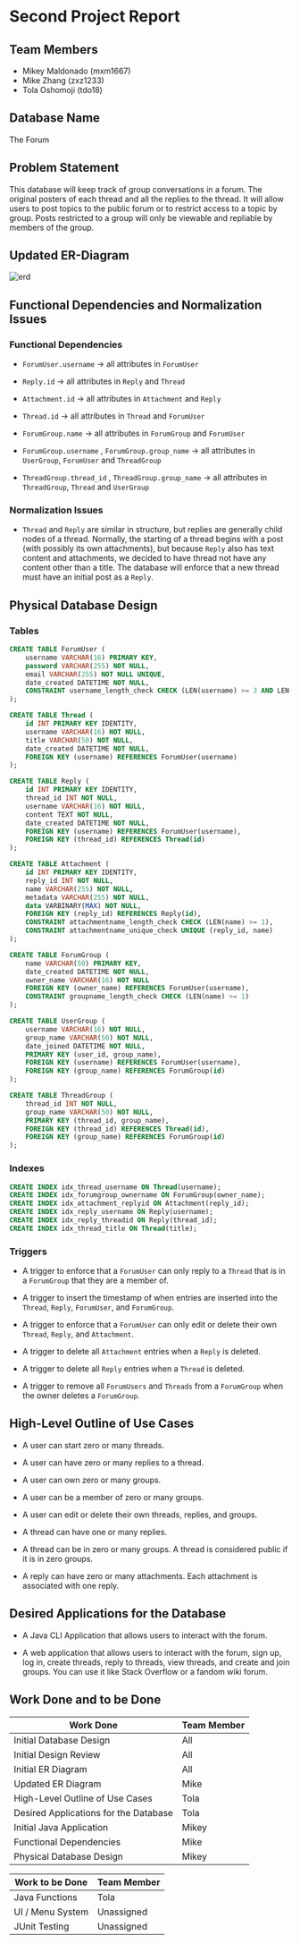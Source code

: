 # Second Project Report

<!-- This is the 2nd Report for Team 6's project. It is written in markdown language and should be converted to PDF before submission. -->

## Team Members

- Mikey Maldonado (mxm1667)
- Mike Zhang (zxz1233)
- Tola Oshomoji (tdo18)

## Database Name

The Forum

## Problem Statement

This database will keep track of group conversations in a forum. The original posters of each thread and all the replies to the thread. It will allow users to post topics to the public forum or to restrict access to a topic by group. Posts restricted to a group will only be viewable and repliable by members of the group.

## Updated ER-Diagram

![erd](erd.png)

<!-- Link to edit the ERD:
https://drive.google.com/file/d/1Mqd3s_5D0qhksFYDah-cYSEmzq6K9eE_/view?usp=sharing
-->

## Functional Dependencies and Normalization Issues

### Functional Dependencies

- `ForumUser.username` -> all attributes in `ForumUser`

- `Reply.id` -> all attributes in `Reply` and `Thread`

- `Attachment.id` -> all attributes in `Attachment` and `Reply`

- `Thread.id` -> all attributes in `Thread` and `ForumUser`

- `ForumGroup.name` -> all attributes in `ForumGroup` and `ForumUser`

- `ForumGroup.username` , `ForumGroup.group_name` -> all attributes in `UserGroup`, `ForumUser` and `ThreadGroup`

- `ThreadGroup.thread_id` , `ThreadGroup.group_name` -> all attributes in `ThreadGroup`, `Thread` and `UserGroup`


### Normalization Issues

- `Thread` and `Reply` are similar in structure, but replies are generally child nodes of a thread. Normally, the starting of a thread begins with a post (with possibly its own attachments), but because `Reply` also has text content and attachments, we decided to have thread not have any content other than a title.  The database will enforce that a new thread must have an initial post as a `Reply`.
    <!-- More? -->

## Physical Database Design


### Tables

```sql
CREATE TABLE ForumUser (
    username VARCHAR(16) PRIMARY KEY,
    password VARCHAR(255) NOT NULL,
    email VARCHAR(255) NOT NULL UNIQUE,
    date_created DATETIME NOT NULL,
    CONSTRAINT username_length_check CHECK (LEN(username) >= 3 AND LEN(username) <= 16)
);

CREATE TABLE Thread (
    id INT PRIMARY KEY IDENTITY,
    username VARCHAR(16) NOT NULL,
    title VARCHAR(50) NOT NULL,
    date_created DATETIME NOT NULL,
    FOREIGN KEY (username) REFERENCES ForumUser(username)
);

CREATE TABLE Reply (
    id INT PRIMARY KEY IDENTITY,
    thread_id INT NOT NULL,
    username VARCHAR(16) NOT NULL,
    content TEXT NOT NULL,
    date_created DATETIME NOT NULL,
    FOREIGN KEY (username) REFERENCES ForumUser(username),
    FOREIGN KEY (thread_id) REFERENCES Thread(id)
);

CREATE TABLE Attachment (
    id INT PRIMARY KEY IDENTITY,
    reply_id INT NOT NULL,
    name VARCHAR(255) NOT NULL,
    metadata VARCHAR(255) NOT NULL,
    data VARBINARY(MAX) NOT NULL,
    FOREIGN KEY (reply_id) REFERENCES Reply(id),
    CONSTRAINT attachmentname_length_check CHECK (LEN(name) >= 1),
    CONSTRAINT attachmentname_unique_check UNIQUE (reply_id, name)
);

CREATE TABLE ForumGroup (
    name VARCHAR(50) PRIMARY KEY,
    date_created DATETIME NOT NULL,
    owner_name VARCHAR(16) NOT NULL
    FOREIGN KEY (owner_name) REFERENCES ForumUser(username),
    CONSTRAINT groupname_length_check CHECK (LEN(name) >= 1)
);

CREATE TABLE UserGroup (
    username VARCHAR(16) NOT NULL,
    group_name VARCHAR(50) NOT NULL,
    date_joined DATETIME NOT NULL,
    PRIMARY KEY (user_id, group_name),
    FOREIGN KEY (username) REFERENCES ForumUser(username),
    FOREIGN KEY (group_name) REFERENCES ForumGroup(id)
);

CREATE TABLE ThreadGroup (
    thread_id INT NOT NULL,
    group_name VARCHAR(50) NOT NULL,
    PRIMARY KEY (thread_id, group_name),
    FOREIGN KEY (thread_id) REFERENCES Thread(id),
    FOREIGN KEY (group_name) REFERENCES ForumGroup(id)
);
```

### Indexes

```sql
CREATE INDEX idx_thread_username ON Thread(username);
CREATE INDEX idx_forumgroup_ownername ON ForumGroup(owner_name);
CREATE INDEX idx_attachment_replyid ON Attachment(reply_id);
CREATE INDEX idx_reply_username ON Reply(username);
CREATE INDEX idx_reply_threadid ON Reply(thread_id);
CREATE INDEX idx_thread_title ON Thread(title);
```

### Triggers

- A trigger to enforce that a `ForumUser` can only reply to a `Thread` that is in a `ForumGroup` that they are a member of.

- A trigger to insert the timestamp of when entries are inserted into the `Thread`, `Reply`, `ForumUser`, and `ForumGroup`.

- A trigger to enforce that a `ForumUser` can only edit or delete their own `Thread`, `Reply`, and `Attachment`.

- A trigger to delete all `Attachment` entries when a `Reply` is deleted.

- A trigger to delete all `Reply` entries when a `Thread` is deleted.

- A trigger to remove all `ForumUsers` and `Threads` from a `ForumGroup` when the owner deletes a `ForumGroup`.

## High-Level Outline of Use Cases

- A user can start zero or many threads.

- A user can have zero or many replies to a thread.

- A user can own zero or many groups.

- A user can be a member of zero or many groups.

- A user can edit or delete their own threads, replies, and groups.

- A thread can have one or many replies.

- A thread can be in zero or many groups. A thread is considered public if it is in zero groups.

- A reply can have zero or many attachments. Each attachment is associated with one reply.

## Desired Applications for the Database

- A Java CLI Application that allows users to interact with the forum.

- A web application that allows users to interact with the forum, sign up, log in, create threads, reply to threads, view threads, and create and join groups.  You can use it like Stack Overflow or a fandom wiki forum.

## Work Done and to be Done

| Work Done | Team Member |
| --- | --- |
| Initial Database Design | All |
| Initial Design Review | All |
| Initial ER Diagram | All |
| Updated ER Diagram | Mike |
| High-Level Outline of Use Cases | Tola |
| Desired Applications for the Database | Tola |
| Initial Java Application | Mikey |
| Functional Dependencies | Mike |
| Physical Database Design | Mikey |

<!-- Report 2 Requirements -->
| Work to be Done | Team Member |
| --- | --- |
| Java Functions | Tola |
| UI / Menu System | Unassigned |
| JUnit Testing | Unassigned |
